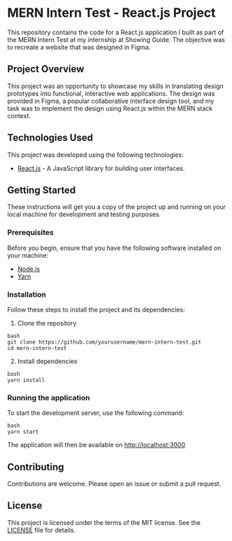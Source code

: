 # MERN Intern Test - React.js Project

This repository contains the code for a React.js application I built as part of the MERN Intern Test at my internship at Showing Guide. The objective was to recreate a website that was designed in Figma.

## Project Overview

This project was an opportunity to showcase my skills in translating design prototypes into functional, interactive web applications. The design was provided in Figma, a popular collaborative interface design tool, and my task was to implement the design using React.js within the MERN stack context.

## Technologies Used

This project was developed using the following technologies:

- [React.js](https://reactjs.org/) - A JavaScript library for building user interfaces.

## Getting Started

These instructions will get you a copy of the project up and running on your local machine for development and testing purposes.

### Prerequisites

Before you begin, ensure that you have the following software installed on your machine:

- [Node.js](https://nodejs.org/)
- [Yarn](https://yarnpkg.com/)

### Installation

Follow these steps to install the project and its dependencies:

1. Clone the repository
```
bash
git clone https://github.com/yourusername/mern-intern-test.git
cd mern-intern-test
```

2. Install dependencies
```
bash
yarn install
```

### Running the application

To start the development server, use the following command:

```
bash
yarn start
```
The application will then be available on [http://localhost:3000](http://localhost:3000)

## Contributing

Contributions are welcome. Please open an issue or submit a pull request.

## License

This project is licensed under the terms of the MIT license. See the [LICENSE](LICENSE) file for details.
